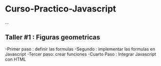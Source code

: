 # Curso-Practico-Javascript

...


## Taller #1 : Figuras geometricas

-Primer paso : definir las formulas
-Segundo : implementar las formulas en Javascript
-Tercer paso: crear funciones
-Cuarto Paso : Integrar Javascript con HTML